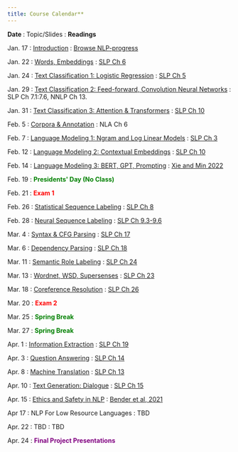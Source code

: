```yaml
---
title: Course Calendar**
---
```


<b>Date </b>
  : Topic/Slides
     : <b>Readings</b>

Jan. 17 
: [Introduction](slides/1_intro.pdf)
  : [Browse NLP-progress](http://nlpprogress.com)

Jan. 22 
: [Words, Embeddings](slides/2_vector_semantics.pdf)
  : [SLP Ch 6](https://web.stanford.edu/~jurafsky/slp3/6.pdf)

Jan. 24 
: [Text Classification 1: Logistic Regression](slides/3_classification_1.pdf)
  : [SLP Ch 5](https://web.stanford.edu/~jurafsky/slp3/5.pdf)

Jan. 29 
: [Text Classification 2: Feed-forward, Convolution Neural Networks](slides/4_classification_2.pdf)
  : SLP Ch 7.1:7.6, NNLP Ch 13.

Jan. 31 
: [Text Classification 3: Attention & Transformers](slides/5_attention.pdf)
  : [SLP Ch 10](https://web.stanford.edu/~jurafsky/slp3/10.pdf)

Feb. 5 
: [Corpora & Annotation](slides/6_annotation.pdf)
  : NLA Ch 6

Feb. 7 
: [Language Modeling 1: Ngram and Log Linear Models](slides/7_LM_1.pdf)
  : [SLP Ch 3](https://web.stanford.edu/~jurafsky/slp3/3.pdf)

Feb. 12 
: [Language Modeling 2: Contextual Embeddings](slides/8_LM_2.pdf)
  : [SLP Ch 10](https://web.stanford.edu/~jurafsky/slp3/10.pdf)

Feb. 14
: [Language Modeling 3: BERT, GPT, Prompting](slides/9_LM_3.pdf)
  : [Xie and Min 2022](http://ai.stanford.edu/blog/understanding-incontext/)

Feb. 19 
:  <span style="color:green; font-weight: bold;">Presidents' Day (No Class)</span>

  
Feb. 21 
: <span style="color:red; font-weight: bold;">Exam 1</span>

Feb. 26 
: [Statistical Sequence Labeling](slides/10_pos.pdf)
  : [SLP Ch 8](https://web.stanford.edu/~jurafsky/slp3/8.pdf)

Feb. 28 
: [Neural Sequence Labeling](slides/11_neural_sequence_labeling.pdf)
  : [SLP Ch 9.3-9.6](https://web.stanford.edu/~jurafsky/slp3/9.pdf)

Mar. 4 
: [Syntax & CFG Parsing](slides/12_syntax.pdf)
  : [SLP Ch 17](https://web.stanford.edu/~jurafsky/slp3/17.pdf)

Mar. 6 
: [Dependency Parsing](slides/13_parsing.pdf)
  : [SLP Ch 18](https://web.stanford.edu/~jurafsky/slp3/18.pdf)

Mar. 11 
: [Semantic Role Labeling](slides/14_semantic_roles.pdf)
  : [SLP Ch 24](https://web.stanford.edu/~jurafsky/slp3/24.pdf)

Mar. 13 
: [Wordnet, WSD, Supersenses](slides/15_word_senses.pdf)
  : [SLP Ch 23](https://web.stanford.edu/~jurafsky/slp3/23.pdf)

Mar. 18 
: [Coreference Resolution](slides/16_coreference.pdf)
  : [SLP Ch 26](https://web.stanford.edu/~jurafsky/slp3/26.pdf)

Mar. 20 
: <span style="color:red; font-weight: bold;">Exam 2</span>


Mar. 25 
: <span style="color:green; font-weight: bold;">Spring Break</span>


Mar. 27 
: <span style="color:green; font-weight: bold;">Spring Break</span>


Apr. 1 
: [Information Extraction](slides/17_IE.pdf)
  : [SLP Ch 19](https://web.stanford.edu/~jurafsky/slp3/19.pdf)

Apr. 3 
: [Question Answering](slides/18_QA.pdf)
  : [SLP Ch 14](https://web.stanford.edu/~jurafsky/slp3/14.pdf)


Apr. 8 
: [Machine Translation](slides/19_MT.pdf)
  : [SLP Ch 13](https://web.stanford.edu/~jurafsky/slp3/13.pdf)

Apr. 10 
: [Text Generation: Dialogue](slides/20_dialogue.pdf)
  : [SLP Ch 15](https://web.stanford.edu/~jurafsky/slp3/15.pdf)

Apr. 15 
: [Ethics and Safety in NLP](slides/21_Ethics.pdf)
  : [Bender et al, 2021](https://dl.acm.org/doi/pdf/10.1145/3442188.3445922)

Apr 17 
: NLP For Low Resource Languages
  : TBD

Apr. 22 
: TBD
  : TBD
  
Apr. 24 
: <span style="color:purple; font-weight: bold;">Final Project Presentations</span>

